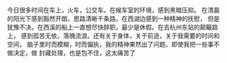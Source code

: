 今日很多时间在车上，火车，公交车。在候车室的环境，感到黑暗压抑。
在清晨的阳光下感到豁然开朗，思路清晰千条路。在西湖边感到一种精神的抚慰，
但是犹豫不决。在西溪的船上一直想尽快辞职，最少是休假。在去杭州东站的颠簸路上，
感到孤苦无依，落魄流浪。还有关于身体，关于前途，关于我需要的时间和空间，
脑子里时而模糊，时而偏执，我的精神果然出了问题。即使我把一些事不做决定，做
封藏处理，也是包不住，这太痛苦了
